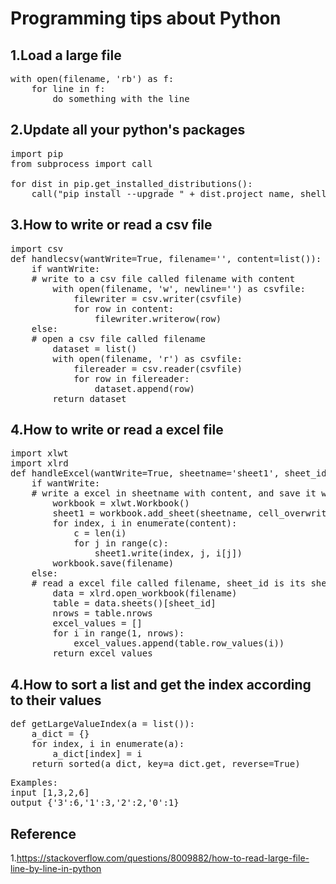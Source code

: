 # Programming tips about Python


## 1.Load a large file
<pre>
with open(filename, 'rb') as f:
	for line in f:
		do something with the line</pre>
## 2.Update all your python's packages
<pre>
import pip
from subprocess import call

for dist in pip.get_installed_distributions():
    call("pip install --upgrade " + dist.project_name, shell=True)</pre>
## 3.How to write or read a csv file
<pre>
import csv
def handlecsv(wantWrite=True, filename='', content=list()):
    if wantWrite:
    # write to a csv file called filename with content
        with open(filename, 'w', newline='') as csvfile:
            filewriter = csv.writer(csvfile)
            for row in content:
                filewriter.writerow(row)
    else:
    # open a csv file called filename
        dataset = list()
        with open(filename, 'r') as csvfile:
            filereader = csv.reader(csvfile)
            for row in filereader:
                dataset.append(row)
        return dataset</pre>

## 4.How to write or read a excel file
<pre>
import xlwt
import xlrd
def handleExcel(wantWrite=True, sheetname='sheet1', sheet_id=0, content=list(), filename=""):
    if wantWrite:
    # write a excel in sheetname with content, and save it with filename
        workbook = xlwt.Workbook()
        sheet1 = workbook.add_sheet(sheetname, cell_overwrite_ok=True)
        for index, i in enumerate(content):
            c = len(i)
            for j in range(c):
                sheet1.write(index, j, i[j])
        workbook.save(filename)
    else:
    # read a excel file called filename, sheet_id is its sheet index
        data = xlrd.open_workbook(filename)
        table = data.sheets()[sheet_id]
        nrows = table.nrows
        excel_values = []
        for i in range(1, nrows):
            excel_values.append(table.row_values(i))
        return excel_values</pre>
## 4.How to sort a list and get the index according to their values

<pre>
def getLargeValueIndex(a = list()):
    a_dict = {}
    for index, i in enumerate(a):
        a_dict[index] = i
    return sorted(a_dict, key=a_dict.get, reverse=True)</pre>
<pre>Examples:
input [1,3,2,6]
output {'3':6,'1':3,'2':2,'0':1}</pre>

## Reference
1.<href>https://stackoverflow.com/questions/8009882/how-to-read-large-file-line-by-line-in-python</href>
